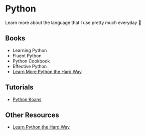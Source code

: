 # Python
Learn more about the language that I use pretty much everyday 🙂

## Books
* Learning Python
* Fluent Python
* Python Cookbook
* Effective Python
* [Learn More Python the Hard Way](https://www.amazon.com/Learn-More-Python-Hard-Way/dp/0134123484)

## Tutorials
* [Python Koans](https://github.com/gregmalcolm/python_koans)

## Other Resources
* [Learn Python the Hard Way](https://learnpythonthehardway.org/)
